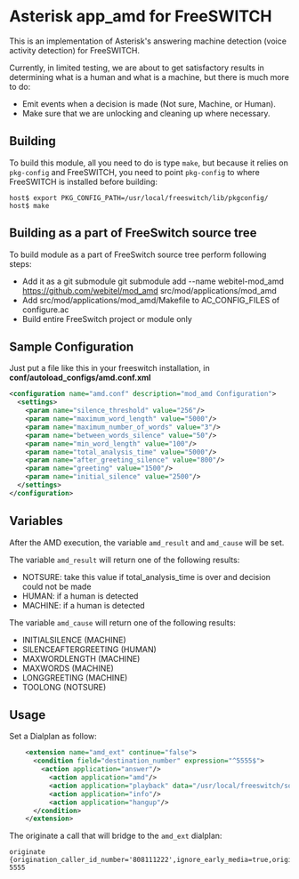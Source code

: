 Asterisk app_amd for FreeSWITCH
===============================

This is an implementation of Asterisk's answering machine detection (voice
activity detection) for FreeSWITCH.

Currently, in limited testing, we are about to get satisfactory results in
determining what is a human and what is a machine, but there is much more to
do:

* Emit events when a decision is made (Not sure, Machine, or Human).
* Make sure that we are unlocking and cleaning up where necessary.

Building
--------

To build this module, all you need to do is type `make`, but because it relies
on `pkg-config` and FreeSWITCH, you need to point `pkg-config` to where
FreeSWITCH is installed before building:

```
host$ export PKG_CONFIG_PATH=/usr/local/freeswitch/lib/pkgconfig/
host$ make
```

Building as a part of FreeSwitch source tree
--------------------

To build module as a part of FreeSwitch source tree perform following steps:

- Add it as a git submodule git submodule add --name webitel-mod_amd https://github.com/webitel/mod_amd src/mod/applications/mod_amd
- Add  src/mod/applications/mod_amd/Makefile to AC_CONFIG_FILES of configure.ac
- Build entire FreeSwitch project or module only


Sample Configuration
--------------------

Just put a file like this in your freeswitch installation, in **conf/autoload_configs/amd.conf.xml**
```xml
<configuration name="amd.conf" description="mod_amd Configuration">
  <settings>
    <param name="silence_threshold" value="256"/>
    <param name="maximum_word_length" value="5000"/>
    <param name="maximum_number_of_words" value="3"/>
    <param name="between_words_silence" value="50"/>
    <param name="min_word_length" value="100"/>
    <param name="total_analysis_time" value="5000"/>
    <param name="after_greeting_silence" value="800"/>
    <param name="greeting" value="1500"/>
    <param name="initial_silence" value="2500"/>
  </settings>
</configuration>
```

Variables
---------

After the AMD execution, the variable `amd_result` and `amd_cause` will be set.

The variable `amd_result` will return one of the following results:

- NOTSURE: take this value if total_analysis_time is over and decision could not be made
- HUMAN: if a human is detected
- MACHINE: if a human is detected


The variable `amd_cause` will return one of the following results:

- INITIALSILENCE (MACHINE)
- SILENCEAFTERGREETING (HUMAN)
- MAXWORDLENGTH (MACHINE)
- MAXWORDS (MACHINE)
- LONGGREETING (MACHINE)
- TOOLONG (NOTSURE)


Usage
-----

Set a Dialplan as follow:

```xml
    <extension name="amd_ext" continue="false">
      <condition field="destination_number" expression="^5555$">
        <action application="answer"/>
          <action application="amd"/>
          <action application="playback" data="/usr/local/freeswitch/sounds/en/us/callie/voicemail/8000/vm-hello.wav"/>
          <action application="info"/>
          <action application="hangup"/>
      </condition>
    </extension>
```

The originate a call that will bridge to the `amd_ext` dialplan:

    originate {origination_caller_id_number='808111222',ignore_early_media=true,originate_timeout=45}sofia/gateway/mygateway/0044888888888 5555
